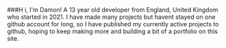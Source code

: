 ###H i, I'm Damon!
A 13 year old developer from England, United Kingdom who started in 2021.
I have made many projects but havent stayed on one github account for long, so I have published my currently active projects to github, hoping to keep making more and building a bit of a portfolio on this site.
